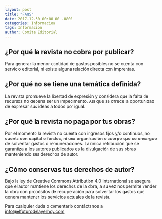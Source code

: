 ```yaml
---
layout: post
title: "FAQS"
date: 2017-12-30 00:00:00 -0800
categories: Informacion
tags: Informacion
author: Comite Editorial
---
```

## ¿Por qué la revista no cobra por publicar?
Para generar la menor cantidad de gastos posibles no se cuenta con servicio 
editorial, ni existe alguna relación directa con imprentas.
 
## ¿Por qué no se tiene una temática definida?
La revista promueve la libertad de expresión y considera que la falta de 
recursos no debería ser un impedimento. Así que se ofrece la oportunidad 
de expresar sus ideas a todos por igual. 

## ¿Por qué la revista no paga por tus obras?
Por el momento la revista no cuenta con ingresos fijos y/o continuos, no 
cuenta con capital o fondos, ni una organización o cuerpo que se encargue 
de solventar gastos o remuneraciones. La única retribución que se garantiza 
a los autores publicados es la divulgación de sus obras manteniendo sus 
derechos de autor. 

## ¿Cómo conservas tus derechos de autor?
Bajo la ley de Creative Commons Attribution 4.0 International se asegura 
que el autor mantiene los derechos de la obra, a su vez nos permite vender 
la obra con propósitos de recuperación para solventar los gastos que genera 
mantener los servicios actuales de la revista. 

Para cualquier duda o comentario contáctanos a info@elfuturodelayerhoy.com
